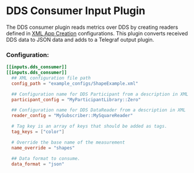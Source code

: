 # DDS Consumer Input Plugin

The DDS consumer plugin reads metrics over DDS by creating readers defined in [XML App Creation](https://community.rti.com/static/documentation/connext-dds/5.3.1/doc/manuals/connext_dds/xml_application_creation/RTI_ConnextDDS_CoreLibraries_XML_AppCreation_GettingStarted.pdf) configurations. This plugin converts received DDS data to JSON data and adds to a Telegraf output plugin. 

### Configuration:

```toml
[[inputs.dds_consumer]]
[[inputs.dds_consumer]]
  ## XML configuration file path
  config_path = "example_configs/ShapeExample.xml"

  ## Configuration name for DDS Participant from a description in XML
  participant_config = "MyParticipantLibrary::Zero"

  ## Configuration name for DDS DataReader from a description in XML
  reader_config = "MySubscriber::MySquareReader"

  # Tag key is an array of keys that should be added as tags.
  tag_keys = ["color"]

  # Override the base name of the measurement
  name_override = "shapes"

  ## Data format to consume.
  data_format = "json"
```
